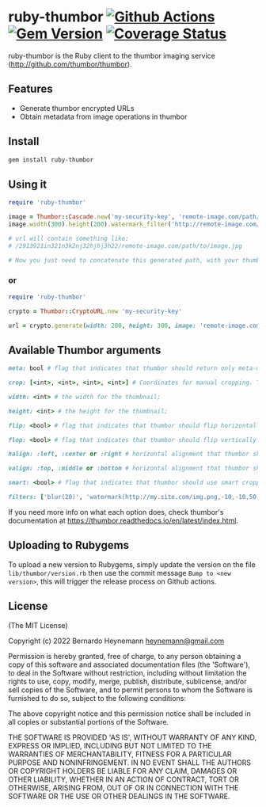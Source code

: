 # ruby-thumbor [![Github Actions](https://github.com/thumbor/ruby-thumbor/actions/workflows/main.yml/badge.svg)](https://github.com/thumbor/ruby-thumbor/actions) [![Gem Version](https://badge.fury.io/rb/ruby-thumbor.svg)](https://rubygems.org/gems/ruby-thumbor) [![Coverage Status](https://coveralls.io/repos/thumbor/ruby-thumbor/badge.svg?branch=master&service=github)](https://coveralls.io/github/thumbor/ruby-thumbor?branch=master)

ruby-thumbor is the Ruby client to the thumbor imaging service (http://github.com/thumbor/thumbor).

## Features
* Generate thumbor encrypted URLs
* Obtain metadata from image operations in thumbor

## Install
``` bash
gem install ruby-thumbor
```

## Using it
``` ruby
require 'ruby-thumbor'

image = Thumbor::Cascade.new('my-security-key', 'remote-image.com/path/to/image.jpg')
image.width(300).height(200).watermark_filter('http://remote-image.com/path/to/image.jpg', 30).generate

# url will contain something like:
# /2913921in321n3k2nj32hjhj3h22/remote-image.com/path/to/image.jpg

# Now you just need to concatenate this generated path, with your thumbor server url
```

### or
``` ruby
require 'ruby-thumbor'

crypto = Thumbor::CryptoURL.new 'my-security-key'

url = crypto.generate(width: 200, height: 300, image: 'remote-image.com/path/to/image.jpg')
```

## Available Thumbor arguments
``` ruby
meta: bool # flag that indicates that thumbor should return only meta-data on the operations it would otherwise perform;

crop: [<int>, <int>, <int>, <int>] # Coordinates for manual cropping. The first item is the two arguments are the coordinates for the left, top point and the last two are the coordinates for the right, bottom point (thus forming the square to crop);

width: <int> # the width for the thumbnail;

height: <int> # the height for the thumbnail;

flip: <bool> # flag that indicates that thumbor should flip horizontally (on the vertical axis) the image;

flop: <bool> # flag that indicates that thumbor should flip vertically (on the horizontal axis) the image;

halign: :left, :center or :right # horizontal alignment that thumbor should use for cropping;

valign: :top, :middle or :bottom # horizontal alignment that thumbor should use for cropping;

smart: <bool> # flag that indicates that thumbor should use smart cropping;

filters: ['blur(20)', 'watermark(http://my.site.com/img.png,-10,-10,50)'] # array of filters and their arguments
```

If you need more info on what each option does, check thumbor's documentation at https://thumbor.readthedocs.io/en/latest/index.html.

## Uploading to Rubygems
To upload a new version to Rubygems, simply update the version on the file `lib/thumbor/version.rb` then use the commit message `Bump to <new version>`, this will trigger the release process on Github actions.


## License
(The MIT License)

Copyright (c) 2022 Bernardo Heynemann <heynemann@gmail.com>

Permission is hereby granted, free of charge, to any person obtaining
a copy of this software and associated documentation files (the
'Software'), to deal in the Software without restriction, including
without limitation the rights to use, copy, modify, merge, publish,
distribute, sublicense, and/or sell copies of the Software, and to
permit persons to whom the Software is furnished to do so, subject to
the following conditions:

The above copyright notice and this permission notice shall be
included in all copies or substantial portions of the Software.

THE SOFTWARE IS PROVIDED 'AS IS', WITHOUT WARRANTY OF ANY KIND,
EXPRESS OR IMPLIED, INCLUDING BUT NOT LIMITED TO THE WARRANTIES OF
MERCHANTABILITY, FITNESS FOR A PARTICULAR PURPOSE AND NONINFRINGEMENT.
IN NO EVENT SHALL THE AUTHORS OR COPYRIGHT HOLDERS BE LIABLE FOR ANY
CLAIM, DAMAGES OR OTHER LIABILITY, WHETHER IN AN ACTION OF CONTRACT,
TORT OR OTHERWISE, ARISING FROM, OUT OF OR IN CONNECTION WITH THE
SOFTWARE OR THE USE OR OTHER DEALINGS IN THE SOFTWARE.
